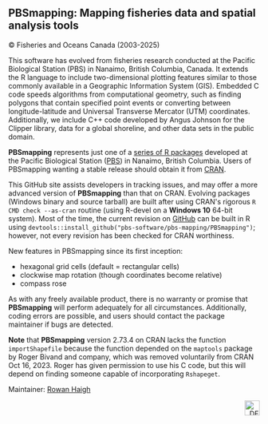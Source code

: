 ## PBSmapping: Mapping fisheries data and spatial analysis tools ##
&copy; Fisheries and Oceans Canada (2003-2025)

This software has evolved from fisheries research conducted at the Pacific Biological Station (PBS) in Nanaimo, British Columbia, Canada. It extends the R language to include two-dimensional plotting features similar to those commonly available in a Geographic Information System (GIS). Embedded C code speeds algorithms from computational geometry, such as finding polygons that contain specified point events or converting between longitude-latitude and Universal Transverse Mercator (UTM) coordinates. Additionally, we include C++ code developed by Angus Johnson for the Clipper library, data for a global shoreline, and other data sets in the public domain.

**PBSmapping** represents just one of a <a href="https://github.com/pbs-software">series of R packages</a> developed at the Pacific Biological Station (<a href="http://www.pac.dfo-mpo.gc.ca/science/facilities-installations/index-eng.html#pbs">PBS</a>) in Nanaimo, British Columbia. Users of PBSmapping wanting a stable release should obtain it from <a href="https://CRAN.R-project.org/package=PBSmapping">CRAN</a>.

This GitHub site assists developers in tracking issues, and may offer a more advanced version of **PBSmapping** than that on CRAN. Evolving packages (Windows binary and source tarball) are built after using CRAN's rigorous `R CMD check --as-cran` routine (using R-devel on a **Windows 10** 64-bit system). Most of the time, the current revision on <a href="https://github.com/pbs-software/pbs-mapping">GitHub</a> can be built in R using `devtools::install_github("pbs-software/pbs-mapping/PBSmapping")`; however, not every revision has been checked for CRAN worthiness.

New features in PBSmapping since its first inception:
<ul style="list-style-type:disc;">
  <li>hexagonal grid cells (default = rectangular cells)</li>
  <li>clockwise map rotation (though coordinates become relative)</li>
  <li>compass rose</li>
</ul> 

As with any freely available product, there is no warranty or promise that **PBSmapping** will perform adequately for all circumstances. Additionally, coding errors are possible, and users should contact the package maintainer if bugs are detected.

**Note** that **PBSmapping** version 2.73.4 on CRAN lacks the function `importShapefile` because the function depended on the `maptools` package by Roger Bivand and company, which was removed voluntarily from CRAN Oct 16, 2023. Roger has given permission to use his C code, but this will depend on finding someone capable of incorporating `Rshapeget`.

Maintainer: <a href="mailto:rowan.haigh@dfo-mpo.gc.ca">Rowan Haigh</a>

<p align="right"><img src="DFOlogo_small.jpg" alt="DFO logo" style="height:30px;"></p> 
